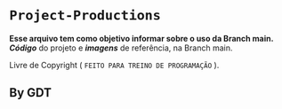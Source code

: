 # `Project-Productions`

**Esse arquivo tem como objetivo informar sobre o uso da Branch main.** \
**_Código_** do projeto e **_imagens_** de referência, na Branch main.

Livre de Copyright ( ``FEITO PARA TREINO DE PROGRAMAÇÃO`` ).

## By GDT